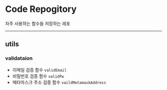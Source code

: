 # Code Repogitory

자주 사용하는 함수들 저장하는 레포

---

## utils

### validataion

- 이메일 검증 함수 `validEmail`
- 비밀번호 검증 함수 `validPw`
- 메타마스크 주소 검증 함수 `vaildMetamaskAddress`
